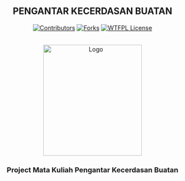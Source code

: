 <div align="center">

## PENGANTAR KECERDASAN BUATAN
[![Contributors][contributors-shield]][contributors-url]
[![Forks][forks-shield]][forks-url]
[![WTFPL License][license-shield]][license-url]

<!-- SHIELDS -->
[contributors-shield]: https://img.shields.io/github/contributors/KrustyCode/College?style=flat-square&color=%23ADD8E6
[contributors-url]: https://github.com/KrustyCode/College/graphs/contributors
[forks-shield]: https://img.shields.io/github/forks/KrustyCode/College?style=flat-square&color=%23ADD8E6
[forks-url]: https://github.com/KrustyCode/College/network/members
[license-shield]: https://img.shields.io/github/license/KrustyCode/College?style=flat-square&color=%23ADD8E6
[license-url]: https://github.com/KrustyCode/College/blob/main/LICENSE

</div>

<!-- PROJECT LOGO -->
</br>
<div align="center">
  <a href="https://www.unud.ac.id/">
    <img src="https://github.com/dash4k/tugas-akhir-alpro-1/assets/133938416/ff71757a-1b51-44b7-b14e-b53b061d9815" alt="Logo" width="230" height="259">
  </a>

  <h3 align="center">Project Mata Kuliah Pengantar Kecerdasan Buatan
  <p align="center">
  </p>
</div>
</br>
